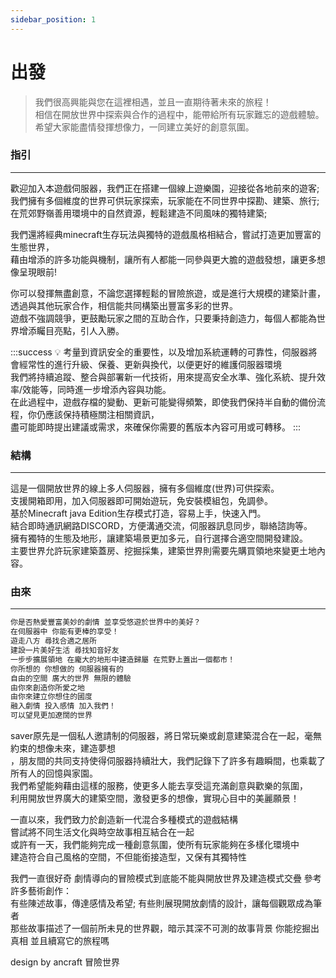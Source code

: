 ```yaml
---
sidebar_position: 1
---
```


# 出發

> 我們很高興能與您在這裡相遇，並且一直期待著未來的旅程！  
> 相信在開放世界中探索與合作的過程中，能帶給所有玩家難忘的遊戲體驗。  
> 希望大家能盡情發揮想像力，一同建立美好的創意氛圍。  


### 指引

---
歡迎加入本遊戲伺服器，我們正在搭建一個線上遊樂園，迎接從各地前來的遊客;
我們擁有多個維度的世界可供玩家探索，玩家能在不同世界中探勘、建築、旅行;
在荒郊野嶺善用環境中的自然資源，輕鬆建造不同風味的獨特建築;

我們還將經典minecraft生存玩法與獨特的遊戲風格相結合，嘗試打造更加豐富的生態世界，  
藉由增添的許多功能與機制，讓所有人都能一同參與更大膽的遊戲發想，讓更多想像呈現眼前!

你可以發揮無盡創意，不論您選擇輕鬆的冒險旅遊，或是進行大規模的建築計畫，透過與其他玩家合作，相信能共同構築出豐富多彩的世界。  
遊戲不強調競爭，更鼓勵玩家之間的互助合作，只要秉持創造力，每個人都能為世界增添矚目亮點，引人入勝。

:::success
💡    考量到資訊安全的重要性，以及增加系統運轉的可靠性，伺服器將會經常性的進行升級、保養、更新與換代，以便更好的維護伺服器環境  
        我們將持續追蹤、整合與部署新一代技術，用來提高安全水準、強化系統、提升效率/效能等，同時進一步增添內容與功能。  
        在此過程中，遊戲存檔的變動、更新可能變得頻繁，即使我們保持半自動的備份流程，你仍應該保持積極關注相關資訊，  
        盡可能即時提出建議或需求，來確保你需要的舊版本內容可用或可轉移。
:::

  
  

### 結構

---
這是一個開放世界的線上多人伺服器，擁有多個維度(世界)可供探索。  
支援開箱即用，加入伺服器即可開始遊玩，免安裝模組包，免調參。  
基於Minecraft java Edition生存模式打造，容易上手，快速入門。  
結合即時通訊網路DISCORD，方便溝通交流，伺服器訊息同步，聯絡諮詢等。  
擁有獨特的生態及地形，讓建築場景更加多元，自行選擇合適空間開發建設。  
主要世界允許玩家建築蓋房、挖掘採集，建築世界則需要先購買領地來變更土地內容。  
  
  
    
### 由來

---
```jsx
你是否熱愛豐富美妙的劇情 並享受悠遊於世界中的美好？
在伺服器中 你能有更棒的享受！
遊走八方 尋找合適之居所
建設一片美好生活 尋找知音好友
一步步擴展領地 在龐大的地形中建造歸屬 在荒野上蓋出一個都市！
你所想的 你想做的 伺服器擁有的
自由的空間 廣大的世界 無限的體驗
由你來創造你所愛之地
由你來建立你想住的國度
融入劇情 投入感情 加入我們！
可以望見更加遼闊的世界
```


saver原先是一個私人邀請制的伺服器，將日常玩樂或創意建築混合在一起，毫無約束的想像未來，建造夢想  
，朋友間的共同支持使得伺服器持續壯大，我們記錄下了許多有趣瞬間，也乘載了所有人的回憶與家園。  
我們希望能夠藉由這樣的服務，使更多人能去享受這充滿創意與歡樂的氛圍，  
利用開放世界廣大的建築空間，激發更多的想像，實現心目中的美麗願景！

一直以來，我們致力於創造新一代混合多種模式的遊戲結構  
嘗試將不同生活文化與時空故事相互結合在一起  
或許有一天，我們能夠完成一種創意氛圍，使所有玩家能夠在多樣化環境中  
建造符合自己風格的空間，不但能銜接造型，又保有其獨特性  


我們一直很好奇 劇情導向的冒險模式到底能不能與開放世界及建造模式交疊 參考許多藝術創作：  
有些陳述故事，傳達感情及希望; 有些則展現開放劇情的設計，讓每個觀眾成為筆者  
那些故事描述了一個前所未見的世界觀，暗示其深不可測的故事背景 你能挖掘出真相 並且續寫它的旅程嗎



design by ancraft
冒險世界
